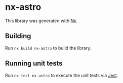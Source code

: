 # nx-astro

This library was generated with [Nx](https://nx.dev).

## Building

Run `nx build nx-astro` to build the library.

## Running unit tests

Run `nx test nx-astro` to execute the unit tests via [Jest](https://jestjs.io).
